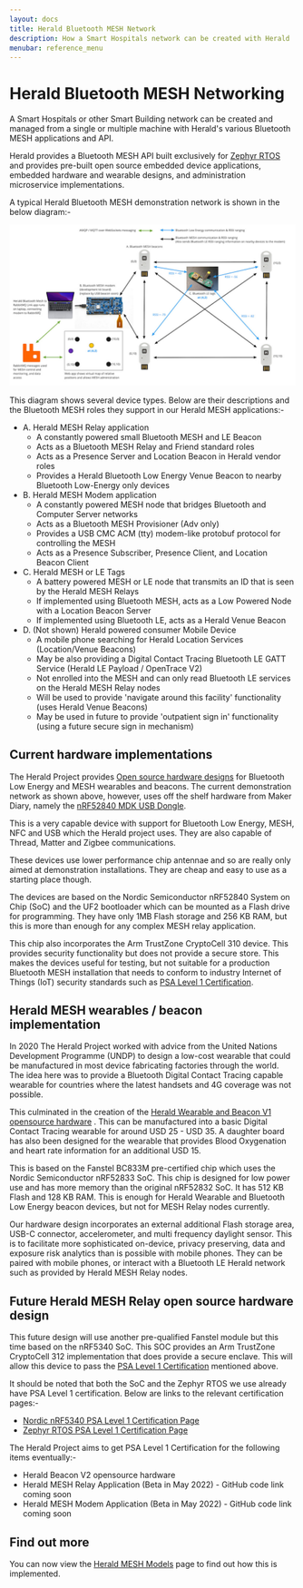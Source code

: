 ```yaml
---
layout: docs
title: Herald Bluetooth MESH Network
description: How a Smart Hospitals network can be created with Herald
menubar: reference_menu
---
```


# Herald Bluetooth MESH Networking

A Smart Hospitals or other Smart Building network can be created and
managed from a single or multiple machine with Herald's various 
Bluetooth MESH applications and API.

Herald provides a Bluetooth MESH API built exclusively for 
[Zephyr RTOS](https://zephyrproject.org/)
and provides pre-built open source embedded device applications,
embedded hardware and wearable designs, and administration
microservice implementations.

A typical Herald Bluetooth MESH demonstration network is shown
in the below diagram:-

![An Example Herald MESH demonstration network](../images/mesh-demo-network.jpg)

This diagram shows several device types. Below are their descriptions and
the Bluetooth MESH roles they support in our Herald MESH applications:-

- A. Herald MESH Relay application
  - A constantly powered small Bluetooth MESH and LE Beacon
  - Acts as a Bluetooth MESH Relay and Friend standard roles
  - Acts as a Presence Server and Location Beacon in Herald vendor roles
  - Provides a Herald Bluetooth Low Energy Venue Beacon to nearby Bluetooth Low-Energy only devices
- B. Herald MESH Modem application
  - A constantly powered MESH node that bridges Bluetooth and Computer Server networks
  - Acts as a Bluetooth MESH Provisioner (Adv only)
  - Provides a USB CMC ACM (tty) modem-like protobuf protocol for controlling the MESH
  - Acts as a Presence Subscriber, Presence Client, and Location Beacon Client
- C. Herald MESH or LE Tags
  - A battery powered MESH or LE node that transmits an ID that is seen by the Herald MESH Relays
  - If implemented using Bluetooth MESH, acts as a Low Powered Node with a Location Beacon Server
  - If implemented using Bluetooth LE, acts as a Herald Venue Beacon
- D. (Not shown) Herald powered consumer Mobile Device
  - A mobile phone searching for Herald Location Services (Location/Venue Beacons)
  - May be also providing a Digital Contact Tracing Bluetooth LE GATT Service (Herald LE Payload / OpenTrace V2)
  - Not enrolled into the MESH and can only read Bluetooth LE services on the Herald MESH Relay nodes
  - Will be used to provide 'navigate around this facility' functionality (uses Herald Venue Beacons)
  - May be used in future to provide 'outpatient sign in' functionality (using a future secure sign in mechanism)

## Current hardware implementations

The Herald Project provides
[Open source hardware designs](https://github.com/theheraldproject/herald-hardware/)
for Bluetooth Low Energy and MESH wearables and beacons. The current demonstration network as shown
above, however, uses off the shelf hardware from Maker Diary, namely the
[nRF52840 MDK USB Dongle](https://makerdiary.com/products/nrf52840-mdk-usb-dongle-w-case).

This is a very capable device with support for Bluetooth Low Energy, MESH, NFC and USB which the
Herald project uses. They are also capable of Thread, Matter and Zigbee communications.

These devices use lower performance chip antennae and so are really only aimed at demonstration
installations. They are cheap and easy to use as a starting place though.

The devices are based on the Nordic Semiconductor nRF52840 System on Chip (SoC) and the UF2
bootloader which can be mounted as a Flash drive for programming. They have only 1MB Flash
storage and 256 KB RAM, but this is more than enough for any complex MESH relay application.

This chip also incorporates the Arm TrustZone CryptoCell 310 device. This provides security
functionality but does not provide a secure store. This makes the devices useful for testing,
but not suitable for a production Bluetooth MESH installation that needs to conform to
industry Internet of Things (IoT) security standards such as
[PSA Level 1 Certification](https://www.psacertified.org/what-is-psa-certified/using-psa-certified/).

## Herald MESH wearables / beacon implementation

In 2020 The Herald Project worked with advice from the United Nations Development Programme (UNDP)
to design a low-cost wearable that could be manufactured in most device fabricating factories
through the world. The idea here was to provide a Bluetooth Digital Contact Tracing capable
wearable for countries where the latest handsets and 4G coverage was not possible.

This culminated in the creation of the 
[Herald Wearable and Beacon V1 opensource hardware](/apps/wearable)
. This can be manufactured into a basic Digital Contact Tracing wearable for around USD 25 - USD 35.
A daughter board has also been designed for the wearable that provides Blood Oxygenation and
heart rate information for an additional USD 15.

This is based on the Fanstel BC833M pre-certified chip which uses the Nordic Semiconductor
nRF52833 SoC. This chip is designed for low power use and has more memory than the original
nRF52832 SoC. It has 512 KB Flash and 128 KB RAM. This is enough for Herald Wearable and
Bluetooth Low Energy beacon devices, but not for MESH Relay nodes currently. 

Our hardware
design incorporates an external additional Flash storage area, USB-C connector,
accelerometer, and multi frequency daylight sensor. This is to facilitate more sophisticated
on-device, privacy preserving, data and exposure risk analytics than is possible with
mobile phones. They can be paired with mobile phones, or interact with a Bluetooth LE
Herald network such as provided by Herald MESH Relay nodes.

## Future Herald MESH Relay open source hardware design

This future design will use another pre-qualified Fanstel module but this time based
on the nRF5340 SoC. This SOC provides an Arm TrustZone CryptoCell 312 implementation
that does provide a secure enclave. This will allow this device to pass the
[PSA Level 1 Certification]()
mentioned above.

It should be noted that both the SoC and the Zephyr RTOS we use already have
PSA Level 1 certification. Below are links to the relevant certification pages:-

- [Nordic nRF5340 PSA Level 1 Certification Page](https://www.psacertified.org/products/nrf5340/)
- [Zephyr RTOS PSA Level 1 Certification Page](https://www.psacertified.org/products/zephyr-project/)

The Herald Project aims to get PSA Level 1 Certification for the following items eventually:-

- Herald Beacon V2 opensource hardware
- Herald MESH Relay Application (Beta in May 2022) - GitHub code link coming soon
- Herald MESH Modem Application (Beta in May 2022) - GitHub code link coming soon

## Find out more

You can now view the [Herald MESH Models](/mesh/models) page to find out how this is implemented.